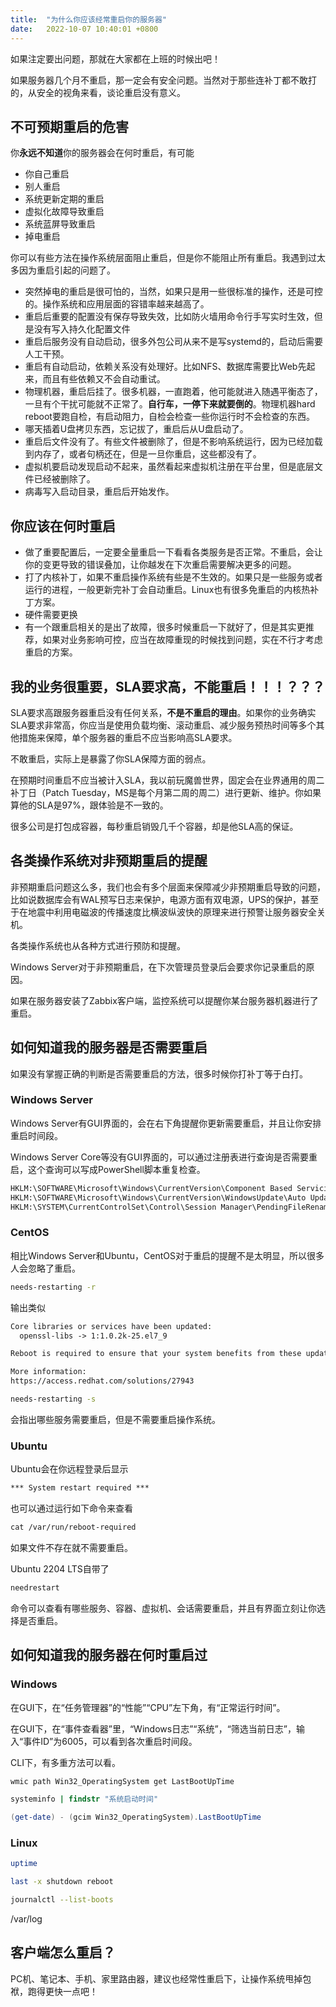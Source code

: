 ```yaml
---
title:  "为什么你应该经常重启你的服务器"
date:   2022-10-07 10:40:01 +0800
---
```


如果注定要出问题，那就在大家都在上班的时候出吧！

如果服务器几个月不重启，那一定会有安全问题。当然对于那些连补丁都不敢打的，从安全的视角来看，谈论重启没有意义。

## 不可预期重启的危害

你**永远不知道**你的服务器会在何时重启，有可能

- 你自己重启
- 别人重启
- 系统更新定期的重启
- 虚拟化故障导致重启
- 系统蓝屏导致重启
- 掉电重启

你可以有些方法在操作系统层面阻止重启，但是你不能阻止所有重启。我遇到过太多因为重启引起的问题了。

- 突然掉电的重启是很可怕的，当然，如果只是用一些很标准的操作，还是可控的。操作系统和应用层面的容错率越来越高了。
- 重启后重要的配置没有保存导致失效，比如防火墙用命令行手写实时生效，但是没有写入持久化配置文件
- 重启后服务没有自动启动，很多外包公司从来不是写systemd的，启动后需要人工干预。
- 重启有自动启动，依赖关系没有处理好。比如NFS、数据库需要比Web先起来，而且有些依赖又不会自动重试。
- 物理机器，重启后挂了。很多机器，一直跑着，他可能就进入随遇平衡态了，一旦有个干扰可能就不正常了。**自行车，一停下来就要倒的**。物理机器hard reboot要跑自检，有启动阻力，自检会检查一些你运行时不会检查的东西。
- 哪天插着U盘拷贝东西，忘记拔了，重启后从U盘启动了。
- 重启后文件没有了。有些文件被删除了，但是不影响系统运行，因为已经加载到内存了，或者句柄还在，但是一旦你重启，这些都没有了。
- 虚拟机要启动发现启动不起来，虽然看起来虚拟机注册在平台里，但是底层文件已经被删除了。
- 病毒写入启动目录，重启后开始发作。

## 你应该在何时重启

- 做了重要配置后，一定要全量重启一下看看各类服务是否正常。不重启，会让你的变更导致的错误叠加，让你越发在下次重启需要解决更多的问题。
- 打了内核补丁，如果不重启操作系统有些是不生效的。如果只是一些服务或者运行的进程，一般更新完补丁会自动重启。Linux也有很多免重启的内核热补丁方案。
- 硬件需要更换
- 有一个跟重启相关的是出了故障，很多时候重启一下就好了，但是其实更推荐，如果对业务影响可控，应当在故障重现的时候找到问题，实在不行才考虑重启的方案。

## 我的业务很重要，SLA要求高，不能重启！！！？？？

SLA要求高跟服务器重启没有任何关系，**不是不重启的理由**。如果你的业务确实SLA要求非常高，你应当是使用负载均衡、滚动重启、减少服务预热时间等多个其他措施来保障，单个服务器的重启不应当影响高SLA要求。

不敢重启，实际上是暴露了你SLA保障方面的弱点。

在预期时间重启不应当被计入SLA，我以前玩魔兽世界，固定会在业界通用的周二补丁日（Patch Tuesday，MS是每个月第二周的周二）进行更新、维护。你如果算他的SLA是97%，跟体验是不一致的。

很多公司是打包成容器，每秒重启销毁几千个容器，却是他SLA高的保证。

## 各类操作系统对非预期重启的提醒

非预期重启问题这么多，我们也会有多个层面来保障减少非预期重启导致的问题，比如说数据库会有WAL预写日志来保护，电源方面有双电源，UPS的保护，甚至于在地震中利用电磁波的传播速度比横波纵波快的原理来进行预警让服务器安全关机。

各类操作系统也从各种方式进行预防和提醒。

Windows Server对于非预期重启，在下次管理员登录后会要求你记录重启的原因。

如果在服务器安装了Zabbix客户端，监控系统可以提醒你某台服务器机器进行了重启。

## 如何知道我的服务器是否需要重启

如果没有掌握正确的判断是否需要重启的方法，很多时候你打补丁等于白打。

### Windows Server

Windows Server有GUI界面的，会在右下角提醒你更新需要重启，并且让你安排重启时间段。

Windows Server Core等没有GUI界面的，可以通过注册表进行查询是否需要重启，这个查询可以写成PowerShell脚本重复检查。

```txt
HKLM:\SOFTWARE\Microsoft\Windows\CurrentVersion\Component Based Servicing\RebootPending
HKLM:\SOFTWARE\Microsoft\Windows\CurrentVersion\WindowsUpdate\Auto Update\RebootRequired
HKLM:\SYSTEM\CurrentControlSet\Control\Session Manager\PendingFileRenameOperations
```

### CentOS

相比Windows Server和Ubuntu，CentOS对于重启的提醒不是太明显，所以很多人会忽略了重启。

```sh
needs-restarting -r
```

输出类似

```txt
Core libraries or services have been updated:
  openssl-libs -> 1:1.0.2k-25.el7_9

Reboot is required to ensure that your system benefits from these updates.

More information:
https://access.redhat.com/solutions/27943
```

```sh
needs-restarting -s
```

会指出哪些服务需要重启，但是不需要重启操作系统。

### Ubuntu

Ubuntu会在你远程登录后显示

```txt
*** System restart required ***
```

也可以通过运行如下命令来查看

```txt
cat /var/run/reboot-required
```

如果文件不存在就不需要重启。

Ubuntu 2204 LTS自带了

```sh
needrestart
```

命令可以查看有哪些服务、容器、虚拟机、会话需要重启，并且有界面立刻让你选择是否重启。

## 如何知道我的服务器在何时重启过

### Windows

在GUI下，在“任务管理器”的“性能”“CPU”左下角，有“正常运行时间”。

在GUI下，在“事件查看器”里，“Windows日志”“系统”，“筛选当前日志”，输入“事件ID”为6005，可以看到各次重启时间段。

CLI下，有多重方法可以看。

```cmd
wmic path Win32_OperatingSystem get LastBootUpTime
```

```cmd
systeminfo | findstr "系统启动时间"
```

```powershell
(get-date) - (gcim Win32_OperatingSystem).LastBootUpTime
```

### Linux

```sh
uptime
```

```sh
last -x shutdown reboot
```

```sh
journalctl --list-boots
```

/var/log

## 客户端怎么重启？

PC机、笔记本、手机、家里路由器，建议也经常性重启下，让操作系统甩掉包袱，跑得更快一点吧！
